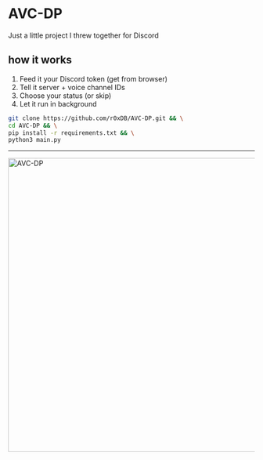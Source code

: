 # AVC-DP
Just a little project I threw together for Discord 
## how it works
1. Feed it your Discord token (get from browser)
2. Tell it server + voice channel IDs
3. Choose your status (or skip)
4. Let it run in background

```bash
git clone https://github.com/r0xDB/AVC-DP.git && \
cd AVC-DP && \
pip install -r requirements.txt && \
python3 main.py
````

---

<img src="./image/sample.png" alt="AVC-DP" width="600"/>
